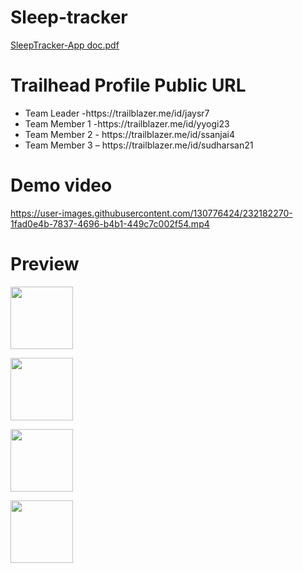 
# Sleep-tracker

[SleepTracker-App doc.pdf](https://github.com/Jayaraman2992/Sleep-tracker/files/11238275/SleepTracker-App.pdf)

#  Trailhead Profile Public URL

<ul>
      <li>Team Leader -https://trailblazer.me/id/jaysr7 </li>
      <li>Team Member 1 -https://trailblazer.me/id/yyogi23 </li>
      <li>Team Member 2 - https://trailblazer.me/id/ssanjai4</li>
      <li>Team Member 3 – https://trailblazer.me/id/sudharsan21</li>
  </ul>

# Demo video
https://user-images.githubusercontent.com/130776424/232182270-1fad0e4b-7837-4696-b4b1-449c7c002f54.mp4


# Preview
  <p float="left">
  <img src="https://user-images.githubusercontent.com/130762532/232064365-1023ccee-9aa5-4234-99d6-495a4b62f4b6.png" width="100" />
</p>
 

  <p float="left">
  <img src="https://user-images.githubusercontent.com/130762532/232066146-936fa9e4-95e4-486c-b60e-c2a212653916.png" width="100" />
</p>


  <p float="left">
  <img src="https://user-images.githubusercontent.com/130762532/232066792-2248b72e-d0a4-4b3c-ae9f-87ffc7663eca.png" width="100" />
</p>


  <p float="left">
  <img src="https://user-images.githubusercontent.com/130762532/232067149-74947524-4522-4e61-baab-4bd3d58e37dd.png" width="100" />
</p>
